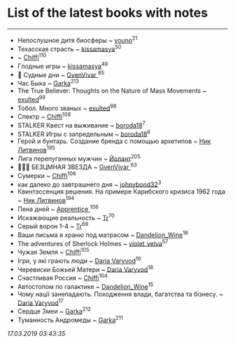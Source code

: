 # List of the latest books with notes
---

* Непослушное дитя биосферы ~ [youno](users/302/302928912-vkontakte)<sup>21</sup>
* Техасская страсть ~ [kissamasya](users/684/68439978-vkontakte)<sup>50</sup>
*  ~ [Chiffi](users/105/105831994080785626680-google)<sup>110</sup>
* Глодные игры ~ [kissamasya](users/684/68439978-vkontakte)<sup>49</sup>
* 👹 Судные дни ~ [GvenVivar ](users/158/158266434925901-facebook)<sup>65</sup>
* Час Быка ~ [Garka](users/115/115753719718250012620-google)<sup>213</sup>
* The True Believer: Thoughts on the Nature of Mass Movements ~ [exulted](users/100/100599204551896265722-google)<sup>99</sup>
* Тобол. Много званых ~ [exulted](users/100/100599204551896265722-google)<sup>98</sup>
* Спектр ~ [Chiffi](users/105/105831994080785626680-google)<sup>108</sup>
* STALKER Квест на выживание ~ [boroda18](users/243/24345139-vkontakte)<sup>7</sup>
* STALKER Игры с запредельным ~ [boroda18](users/243/24345139-vkontakte)<sup>6</sup>
* Герой и бунтарь. Создание бренда с помощью архетипов ~ [Ник Литвинов](users/241/241974816-vkontakte)<sup>195</sup>
* Лига перепуганных мужчин ~ [Йолант](users/104/104690883692185089260-google)<sup>205</sup>
* 🧙🏻‍♂️ БЕЗЦМНАЯ ЗВЕЗДА ~ [GvenVivar ](users/158/158266434925901-facebook)<sup>63</sup>
* Сумерки ~ [Chiffi](users/105/105831994080785626680-google)<sup>106</sup>
* как далеко до завтрашнего дня ~ [johnybond32](users/304/304041461-yandex)<sup>3</sup>
* Квинтэссенция решения. На примере Карибского кризиса 1962 года ~ [Ник Литвинов](users/241/241974816-vkontakte)<sup>194</sup>
* Пена дней ~ [Apprentice ](users/528/52821952-vkontakte)<sup>106</sup>
* Искажающие реальность ~ [Tr](users/122/12282474-vkontakte)<sup>70</sup>
* Серый ворон 1-4 ~ [Tr](users/122/12282474-vkontakte)<sup>69</sup>
* Ваши письма я храню под матрасом ~ [Dandelion_Wine](users/586/58602788-vkontakte)<sup>16</sup>
* The adventures of Sherlock Holmes ~ [violet_velva](users/116/116961712580551399099-google)<sup>57</sup>
* Чужая Земля ~ [Chiffi](users/105/105831994080785626680-google)<sup>105</sup>
* Ігри, у які грають люди ~ [Daria Varyvod](users/829/829893410524253-facebook)<sup>19</sup>
* Черевиски Божьей Матери ~ [Daria Varyvod](users/829/829893410524253-facebook)<sup>18</sup>
* Счастливая Россия ~ [Chiffi](users/105/105831994080785626680-google)<sup>104</sup>
* Автостопом по галактике ~ [Dandelion_Wine](users/586/58602788-vkontakte)<sup>15</sup>
* Чому нації занепадають. Походження влади, багатства та бізнесу. ~ [Daria Varyvod](users/829/829893410524253-facebook)<sup>17</sup>
* Сердце Змеи ~ [Garka](users/115/115753719718250012620-google)<sup>212</sup>
* Туманность Андромеды ~ [Garka](users/115/115753719718250012620-google)<sup>211</sup>


_17.03.2019 03:43:35_
